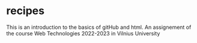 # recipes
This is an introduction to the basics of gitHub and html.
An assignement of the course Web Technologies 2022-2023 in Vilnius University

